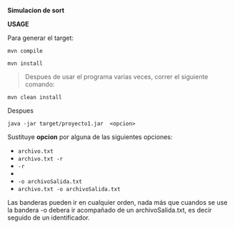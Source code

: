 <div>

  **Simulacion de sort**
  
</div>

<div>
  
  **USAGE**  
  
Para generar el target:
  
```
mvn compile
```
```
mvn install
```

>Despues de usar el programa varias veces, correr el siguiente comando:


  ```
  mvn clean install
  ```

Despues 

```
java -jar target/proyecto1.jar  <opcion>
```
Sustituye **opcion** por alguna de las siguientes opciones:
  - ```archivo.txt```
  - ```archivo.txt -r```
  - ```-r```
  - ```   ```
  - ```-o archivoSalida.txt```
  - ```archivo.txt -o archivoSalida.txt```


Las banderas pueden ir en cualquier orden, nada más que cuandos se use la bandera -o debera ir acompañado de un archivoSalida.txt, es decir seguido de un identificador. 

</div>
